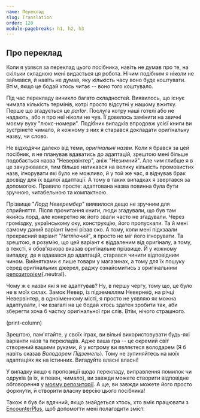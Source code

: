 ```yaml
---
name: Переклад
slug: Translation
order: 120
module-pagebreaks: h1, h2, h3
---
```


## Про переклад

Коли я узявся за переклад цього посібника, навіть не думав про те, на скільки складною мені видасться ця робота. Нічим подібним я ніколи не займався, й навіть не думав, яку кількість часу воно буде коштувати. Втім, якщо це бодай хтось читає -- воно того коштувало.

Під час перекладу виникло багато складностей. Виявилось, що існує чимала кількість термінів, котрі просто відсутні у нашому вжитку. Перше що згадується це *parlor*. Послуга котру наші готелі або не надають, або я про неї ніколи не чув. Її довелось замінити на звичні моєму вуху "люкс-номери". Подібних випадків впродовж усієї книги ви зустрінете чимало, й кожному з них я старався докладати оригінальну назву, чи слово.

Не відходячи далеко від теми, *оригінальні назви*. Коли я брався за цей посібник, я не планував вдаватись до адаптацій, зрештою мені більше подобається назва "Невервінтер", аніж "Незимний". Але чим глибше я в це занурювався, тим більше натикався на велику кількість промовистих назв, ігнорувати які було не можливо, й у той же час, я відчував брак досвіду для їх вдалої адаптації. А тому в таких випадках я звертався за допомогою. Правило просте: адаптована назва повинна була бути зручною, читабельною та компактною.

Прізвище "*Лорд Неверембер*" виявилося дещо не зручним для сприйняття. Після прочитання книги, люди згадували, що був там якийсь лорд, але конкретно як його звали часто не згадували. Через громіздку, українському оку, конструкцію, його пропускали. Та й мені самому даний варіант імені різав око. А тому, коли мені підкзаали прекрасний варіант "*Нетліючий*", я просто не міг його ігнорувати. Та зрештою, я розумію, що цей варіант є віддаленим від оригіналу, а тому, в тексті, я обов'язково вказав оригінальне прізвище. Й у кожному випадку, де я вдавався до адаптацій, старався чинити відповідним чином. Вийнятками є лише товари у магазинах, а тому для їх пошуку серед оригінальних джерел, раджу ознайомитись з оригінальним [репозиторієм](https://github.com/jacobjohnston/neverwinterguide){.neutral}.


Чому ж є назви які я не адаптував? Ну, в першу чергу, тому що, це було не в моїх силах. Замок Невер, із підземеллям Невернеф, на річці Невервінтер, в одноіменному місті, я просто не уявляю як можна адаптувати, і чи взагалі на це бодай хтось здатен зробити так, аби зберегти хоча б частку оригінальної гри слів. Втім, нічого страшного.

(print-column)

Зрештою, пам'ятайте, у своїх іграх, ви вільні використовувати будь-які варіанти назв та перекладів. Адже ваша гра -- це окремий світ створений вашими руками, й у котрому ви являєтеся володарем (Я б навіть сказав *Володарем Підземель*). Тому не зупиняйтесь на моїх адаптаціях як на істинних. Вигадуйте власні власні!

У випадку якщо є пропозиції щодо перекладу, виправлення помилок чи одруків (а їх, я певен, чимало), ви завжди можете створити відповідне обговорення у [моєму репозиторії](https://github.com/Dead-TR/neverwinterguide_ukr). А ще, ви завжди можете його просто форкнути, й створити власну версію цього посібника!

Також я був би вдячний, якщо знайдеться хтось, хто вміє працювати з [EncounterPlus](https://github.com/encounterplus/module-packer), щоб допомогти мені полагодити зміст.
